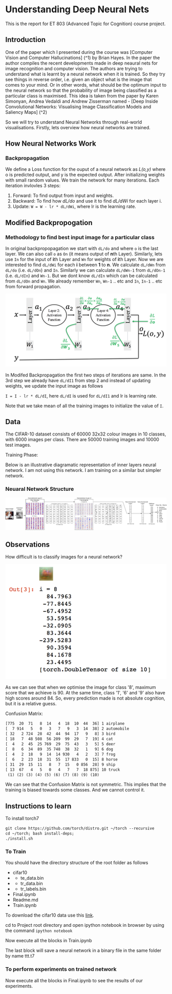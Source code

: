 # Understanding Deep Neural Nets

This is the report for ET 803 (Advanced Topic for Cognition) course project.

## Introduction
One of the paper which I presented during the course was [Computer Vision and Computer Hallucinations] (^1) by Brian Hayes. In the paper the author compiles the recent developments made in deep neaural nets for image recognition and computer vision. The authors are trying to understand what is learnt by a neural network when it is trained. So they try see things in reverse order, i.e. given an object what is the image that comes to your mind. Or in other words, what should be the optimum input to the neural network so that the probability of image being classified as a particular class is maximised. This idea is taken from the paper by Karen Simonyan, Andrea Vedaldi and Andrew Zisserman named - [Deep Inside Convolutional Networks: Visualising Image Classification Models and Saliency Maps] (^2)

So we will try to understand Neural Networks through real-world visualisations. Firstly, lets overview how neural networks are trained.

## How Neural Networks Work
### Backpropagation

We define a Loss function for the ouput of a neural network as *L(o,y)* where o is predicted output, and y is the expected output.
After initializing weights with small random values. We train the network for many iterations. Each iteration invlovles 3 steps:

1. Forward: To find output from input and weights.
2. Backward: To find how *dL/do* and use it to find *dL/dWi* for each layer i.
3. Update: `W = W - lr * dL/dWi`, where lr is the learning rate.

## Modified Backpropogation
### Methodology to find best input image for a particular class

In original backpropopagation we start with `dL/do` and where `o` is the last layer. We can also call `o` as `On` (it means output of **n**th Layer). Similarly, lets use `In` for the input of **i**th Layer and `Wn` for weights of **i**th Layer. Now we are interested to find `dL/dWi` for each **i** between **1** to **n**. We calculate `dL/dWn` from `dL/do` (i.e. `dL/dOn`) and `In`. Similarly we can calculate `dL/dWn-1` from `dL/dOn-1` (i.e. `dL/dIn`) and `Wn-1`. But we dont know `dL/dIn` which can be calculated from `dL/dOn` and `Wn`. We already remember `Wn`, `Wn-1` .. etc and `In`, `In-1` .. etc from forward propagation.

![Alt](images/1.png "Title")

In Modifed Backpropagation the first two steps of iterations are same. In the 3rd step we already have `dL/dI1` from step 2 and instead of updating weights, we update the input image as follows

`I = I - lr * dL/dI`, here `dL/dI` is used for `dL/dI1` and lr is learning rate.

Note that we take mean of all the training images to initialize the value of `I`.

## Data

The CIFAR-10 dataset consists of 60000 32x32 colour images in 10 classes, with 6000 images per class. There are 50000 training images and 10000 test images.

Training Phase:

Below is an illustrative diagramatic representation of inner layers neural network. I am not using this network. I am training on a similar but simpler network.

### Neuaral Network Structure 

![Alt](images/2.png "Title")

## Observations

How difficult is to classify images for a neural network?

![Alt](images/3.png "Title")

As we can see that when we optimise the image for class '8', maximum score that we achieve is 90. At the same time, class '1', '6' and '9' also have high scores around 84. So, every prediction made is not absolute cognition, but it is a relative guess.

Confusion Matrix:

	[775  20  71   8  14   4  18  10  44  36] 1 airplane
	[  7 914   5   0   3   7   9   3  14  38] 2 automobile
	[ 32   2 724  28  42  44  94  17   9   8] 3 bird
	[ 18   7  48 508  56 209  99  29   7  19] 4 cat
	[  4   2  45  25 769  29  75  43   3   5] 5 deer
	[  8   6  34  89  35 748  38  32   1   9] 6 dog
	[  4   2  18   9  14  14 930   4   2   3] 7 frog
	[  6   2  23  18  31  55  17 833   0  15] 8 horse
	[ 31  29  15  11   8   7  15   0 856  28] 9 ship
	[ 13  67   4   5   0   4   7   7  18 875] 10 truck
	 (1) (2) (3) (4) (5) (6) (7) (8) (9) (10)
	 
We can see that the Confusion Matrix is not symmetric. This implies that the training is biased towards some classes. And we cannot control it.

## Instructions to learn

To install torch7

	git clone https://github.com/torch/distro.git ~/torch --recursive
	cd ~/torch; bash install-deps;
	./install.sh
	
### To Train

You should have the directory structure of the root folder as follows

- cifar10
- - te_data.bin
- - tr_data.bin
- - tr_labels.bin
- Final.ipynb
- Readme.md
- Train.ipynb

To download the cifar10 data use this
[link](https://www.cs.toronto.edu/~kriz/cifar-10-binary.tar.gz).

cd to Project root directory and open ipython notebook in browser by using the command `ipython notebook`

Now execute all the blocks in Train.ipynb

The last block will save a neural network in a binary file in the same folder by name ttt.t7

### To perform experiments on trained network

Now execute all the blocks in Final.ipynb to see the results of our experiments.